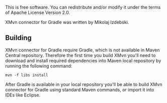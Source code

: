 This is free software. You can redistribute and/or modify it under the
terms of Apache License Version 2.0.

XMvn connector for Gradle was written by Mikolaj Izdebski.

Building
--------

XMvn connector for Gradle require Gradle, which is not available in
Maven Central repository.  Therefore the first time you build XMvn
you'll need to download and install required dependencies into Maven
local repository by running the following command:

    mvn -f libs install

After Gradle is available in your local repository you'll be able to
build XMvn connector for Gradle using standard Maven commands, or
import it into IDEs like Eclipse.
